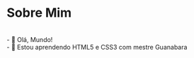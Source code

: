 <h1>Sobre Mim</h1><br>
- 👋 Olá, Mundo! <br>
- 🌱 Estou aprendendo HTML5 e CSS3 com mestre Guanabara

